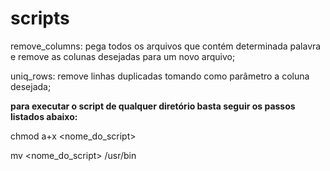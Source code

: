 # scripts

remove_columns: pega todos os arquivos que contém determinada palavra e remove as colunas desejadas para um novo arquivo;

uniq_rows: remove linhas duplicadas tomando como parâmetro a coluna desejada;


**para executar o script de qualquer diretório basta seguir os passos listados abaixo:**

  chmod a+x <nome_do_script>
  
  mv <nome_do_script> /usr/bin
